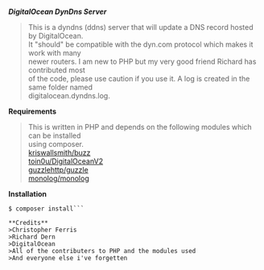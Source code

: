 ***DigitalOcean DynDns Server***    
>This is a dyndns (ddns) server that will update a DNS record hosted by DigitalOcean.    
>It "should" be compatible with the dyn.com protocol which makes it work with many    
>newer routers.  I am new to PHP but my very good friend Richard has contributed most   
>of the code, please use caution if you use it.  A log is created in the same folder named    
>digitalocean.dyndns.log.  

**Requirements**    
>This is written in PHP and depends on the following modules which can be installed    
>using composer.    
>[kriswallsmith/buzz](https://github.com/kriswallsmith/Buzz)    
>[toin0u/DigitalOceanV2](https://github.com/toin0u/DigitalOceanV2)    
>[guzzlehttp/guzzle](https://github.com/guzzle/guzzle)    
>[monolog/monolog](https://github.com/Seldaek/monolog)    

 **Installation**    
 ```$ git clone https://github.com/digitalm3/DigitalOcean_dyndns	
$ composer install```

**Credits**    
>Christopher Ferris    
>Richard Dern    
>DigitalOcean    
>All of the contributers to PHP and the modules used   
>And everyone else i've forgetten